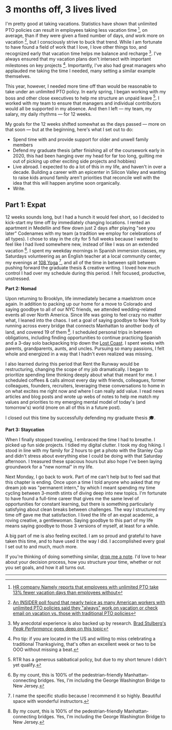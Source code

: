 <!--
.. date: 2022-11-03 14:00:00 UTC-07:00
.. tags: sabbatical
-->

# 3 months off, 3 lives lived

I'm pretty good at taking vacations. Statistics have shown that unlimited PTO policies can result in employees taking less vacation time [^1], on average, than if they were given a fixed number of days, *and* work more on vacation [^2], but I consciously strive to buck that trend. While I am fortunate to have found a field of work that I love, I love other things too, and recognized early that vacation time helps me balance and recharge [^3]. I've always ensured that my vacation plans don't intersect with important milestones on key projects [^4]. Importantly, I've also had great managers who applauded me taking the time I needed, many setting a similar example themselves. 

This year, however, I needed more time off than would be reasonable to take under an unlimited PTO policy. In early spring, I began working with my boss and other close executives to help me structure an unpaid leave [^5]. I worked with my team to ensure that managers and individual contributors would all be supported in my absence. And then I left — my team, my salary, my daily rhythms — for 12 weeks.

My goals for the 12 weeks shifted somewhat as the days passed — more on that soon — but at the beginning, here's what I set out to do:
- Spend time with and provide support for older and unwell family members 
- Defend my graduate thesis (after finishing all of the coursework early in 2020, this had been hanging over my head for far too long, guilting me out of picking up other exciting side projects and hobbies) 
- Live abroad. I expected to do a lot of this in my life, and haven't in over a decade. Building a career with an epicenter in Silicon Valley and wanting to raise kids around family aren't priorities that reconcile well with the idea that this will happen anytime soon organically.
- Write. 

## Part 1: Expat
12 weeks sounds long, but I had a hunch it would feel short, so I decided to kick-start my time off by immediately changing locations. I rented an apartment in Medellín and flew down just 2 days after playing "see you later" Codenames with my team (a tradition we employ for celebrations of all types). I chose to stay in the city for 5 full weeks because I wanted to feel like I had lived somewhere new, instead of like I was on an extended vacation [^8]. I spent my weekday mornings in Spanish immersion classes, my Saturdays volunteering as an English teacher at a local community center, my evenings at [108 Yoga](https://108yogacolombia.com/) [^7], and all of the time in between split between pushing forward the graduate thesis & creative writing. I loved how much control I had over my schedule during this period. I felt focused, productive, unstressed. 

**Part 2: Nomad**

Upon returning to Brooklyn, life immediately became a maelstrom once again. In addition to packing up our home for a move to Colorado and saying goodbye to all of our NYC friends, we attended wedding-related events all over North America. Since life was going to feel crazy no matter what, I leaned into the chaos. I set a goal of saying goodbye to New York by running across every bridge that connects Manhattan to another body of land, and covered 19 of them [^8]. I scheduled personal trips in between obligations, including finding opportunities to continue practicing Spanish and a 3-day solo backpacking trip down the [Lost Coast](https://www.instagram.com/p/CjHKXlmpm0e/). I spent weeks with parents, grandparents, aunts, and uncles. Pursuing so many passions, I felt whole and energized in a way that I hadn't even realized was missing.

I also learned during this period that Rent the Runway would be restructuring, changing the scope of my job dramatically. I began to prioritize spending time thinking deeply about what that meant for me. I scheduled coffees & calls almost every day with friends, colleagues, former colleagues, founders, recruiters, leveraging these conversations to home in on what excites me right now and where I can really add value. I read news articles and blog posts and wrote up webs of notes to help me match my values and priorities to my emerging mental model of today's (and tomorrow's) world (more on all of this in a future post). 

I closed out this time by successfully defending my graduate thesis 🎓. 

**Part 3: Staycation**

When I finally stopped traveling, I embraced the time I had to breathe. I picked up fun side projects. I tidied my digital clutter. I took my dog hiking. I stood in line with my family for 2 hours to get a photo with the Stanley Cup and didn't stress about everything else I could be doing with that Saturday afternoon. I treasured these spacious hours but also hope I've been laying groundwork for a "new normal" in my life.

Next Monday, I go back to work. Part of me can't help but to feel sad that this chapter is ending. Once upon a time I told anyone who asked that my dream job was "permanent intern," by which I meant spending my time cycling between 3-month stints of diving deep into new topics. I'm fortunate to have found a full-time career that gives me the same level of opportunities for constant learning, but there is something particularly satisfying about clean breaks between challenges. The way I structured my time off gave me that satisfaction. I lived the life of an expat academic, a roving creative, a gentlewoman. Saying goodbye to this part of my life means saying goodbye to those 3 versions of myself, at least for a while. 

A big part of me is also feeling excited. I am so proud and grateful to have taken this time, and to have used it the way I did. I accomplished every goal I set out to and much, much more. 

If you're thinking of doing something similar, [drop me a note](emilyweymouthbailey@gmail.com). I'd love to hear about your decision process, how you structure your time, whether or not you set goals, and how it all turns out. 


----------

[^1]: [HR company Namely reports that employees with unlimited PTO take 13% fewer vacation days than employees without](https://blog.namely.com/unlimited-vacation-policy)
[^2]: [An INSIDER poll found that nearly twice as many American workers with unlimited PTO policies said they "always" work on vacation or check email on vacation vs. those with traditional PTO policies](https://www.insider.com/people-with-unlimited-pto-policies-spend-every-vacation-working-2019-6#:~:text=The%20poll%20found%20that%2029,plans%2C%20the%20numbers%20are%20bleak.)
[^3]: My anecdotal experience is also backed up by research. [Brad Stulberg's *Peak Performance* goes deep on this topic](https://www.bradstulberg.com/books)
[^4]: Pro tip: if you are located in the US and willing to miss celebrating a traditional Thanksgiving, that's often an excellent week or two to be OOO without missing a beat.
[^5]: RTR has a generous sabbatical policy, but due to my short tenure I didn't yet qualify.
[^6]: This also allowed me to bring my cat along for the ride, helping keep homesickness at bay. Colombia makes travel with cats *much* easier than travel with dogs, and my cat loves new places & faces.
[^7]: I name the specific studio because I recommend it so highly. Beautiful space with wonderful instructors.
[^8]: By my count, this is 100% of the pedestrian-friendly Manhattan-connecting bridges. Yes, I'm including the George Washington Bridge to New Jersey.
